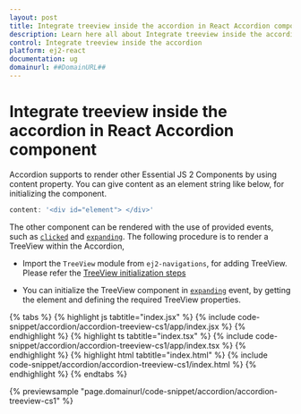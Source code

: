 ```yaml
---
layout: post
title: Integrate treeview inside the accordion in React Accordion component | Syncfusion
description: Learn here all about Integrate treeview inside the accordion in Syncfusion React Accordion component of Syncfusion Essential JS 2 and more.
control: Integrate treeview inside the accordion 
platform: ej2-react
documentation: ug
domainurl: ##DomainURL##
---
```


# Integrate treeview inside the accordion in React Accordion component

Accordion supports to render other Essential JS 2 Components by using content property.
You can give content as an element string like below, for initializing the component.

```js
content: '<div id="element"> </div>'
```

The other component can be rendered with the use of provided events, such as [`clicked`](https://ej2.syncfusion.com/react/documentation/api/accordion#clicked) and [`expanding`](https://ej2.syncfusion.com/react/documentation/api/accordion#expanding).
The following procedure is to render a TreeView within the Accordion,

* Import the `TreeView` module from `ej2-navigations`, for adding TreeView. Please refer the [TreeView initialization steps](../../../treeview/getting-started.html)

* You can initialize the TreeView component in [`expanding`](https://ej2.syncfusion.com/react/documentation/api/accordion#expanding) event, by getting the element and defining the required TreeView properties.

{% tabs %}
{% highlight js tabtitle="index.jsx" %}
{% include code-snippet/accordion/accordion-treeview-cs1/app/index.jsx %}
{% endhighlight %}
{% highlight ts tabtitle="index.tsx" %}
{% include code-snippet/accordion/accordion-treeview-cs1/app/index.tsx %}
{% endhighlight %}
{% highlight html tabtitle="index.html" %}
{% include code-snippet/accordion/accordion-treeview-cs1/index.html %}
{% endhighlight %}
{% endtabs %}
        
{% previewsample "page.domainurl/code-snippet/accordion/accordion-treeview-cs1" %}